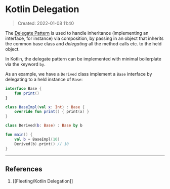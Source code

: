# Kotlin Delegation
> Created: 2022-01-08 11:40

The [Delegate Pattern](https://en.wikipedia.org/wiki/Delegation_pattern) is used to handle inheritance (implementing an interface, for instance) via composition, by passing in an object that inherits the common base class and *delegating* all the method calls etc. to the held object.

In Kotlin, the delegate pattern can be implemented with minimal boilerplate via the keyword `by`.

As an example, we have a `Derived` class implement a `Base` interface by delegating to a held instance of `Base`:

```kotlin
interface Base {
    fun print()
}

class BaseImpl(val x: Int) : Base {
    override fun print() { print(x) }
}

class Derived(b: Base) : Base by b

fun main() {
    val b = BaseImpl(10)
    Derived(b).print() // 10
}
```



----

## References
1. [[Fleeting/Kotlin Delegation]]